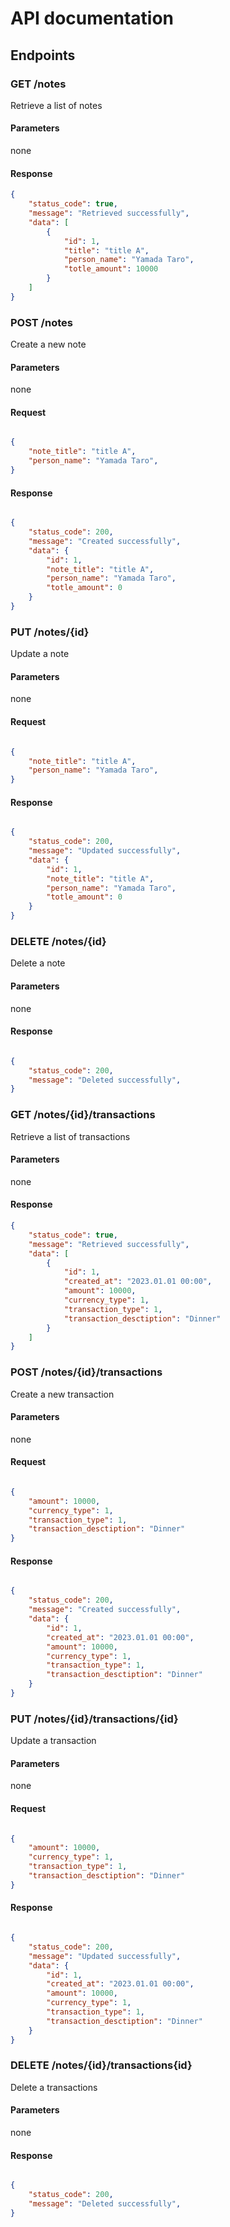 # API documentation

## Endpoints

### GET /notes

Retrieve a list of notes

#### Parameters

none

#### Response
```json
{
	"status_code": true,
	"message": "Retrieved successfully",
	"data": [
		{
			"id": 1,
			"title": "title A",
			"person_name": "Yamada Taro",
			"totle_amount": 10000
		}
	]
}
```

### POST /notes

Create a new note

#### Parameters

none

#### Request

```json

{
	"note_title": "title A",
	"person_name": "Yamada Taro",
}
```

#### Response

```json

{
	"status_code": 200,
	"message": "Created successfully",
	"data": {
		"id": 1,
		"note_title": "title A",
		"person_name": "Yamada Taro",
		"totle_amount": 0
	}
}
```

### PUT /notes/{id}

Update a note

#### Parameters

none

#### Request

```json

{
	"note_title": "title A",
	"person_name": "Yamada Taro",
}
```

#### Response

```json

{
	"status_code": 200,
	"message": "Updated successfully",
	"data": {
		"id": 1,
		"note_title": "title A",
		"person_name": "Yamada Taro",
		"totle_amount": 0
	}
}
```

### DELETE /notes/{id}

Delete a note

#### Parameters

none

#### Response

```json

{
	"status_code": 200,
	"message": "Deleted successfully",
}
```

### GET /notes/{id}/transactions

Retrieve a list of transactions

#### Parameters

none

#### Response
```json
{
	"status_code": true,
	"message": "Retrieved successfully",
	"data": [
		{
			"id": 1,
			"created_at": "2023.01.01 00:00",
			"amount": 10000,
			"currency_type": 1,
			"transaction_type": 1,
			"transaction_desctiption": "Dinner"
		}
	]
}
```

### POST /notes/{id}/transactions

Create a new transaction

#### Parameters

none

#### Request

```json

{
	"amount": 10000,
	"currency_type": 1,
	"transaction_type": 1,
	"transaction_desctiption": "Dinner"
}
```

#### Response

```json

{
	"status_code": 200,
	"message": "Created successfully",
	"data": {
		"id": 1,
		"created_at": "2023.01.01 00:00",
		"amount": 10000,
		"currency_type": 1,
		"transaction_type": 1,
		"transaction_desctiption": "Dinner"
	}
}
```

### PUT /notes/{id}/transactions/{id}

Update a transaction

#### Parameters

none

#### Request

```json

{
	"amount": 10000,
	"currency_type": 1,
	"transaction_type": 1,
	"transaction_desctiption": "Dinner"
}
```

#### Response

```json

{
	"status_code": 200,
	"message": "Updated successfully",
	"data": {
		"id": 1,
		"created_at": "2023.01.01 00:00",
		"amount": 10000,
		"currency_type": 1,
		"transaction_type": 1,
		"transaction_desctiption": "Dinner"
	}
}
```

### DELETE /notes/{id}/transactions{id}

Delete a transactions

#### Parameters

none

#### Response

```json

{
	"status_code": 200,
	"message": "Deleted successfully",
}
```





